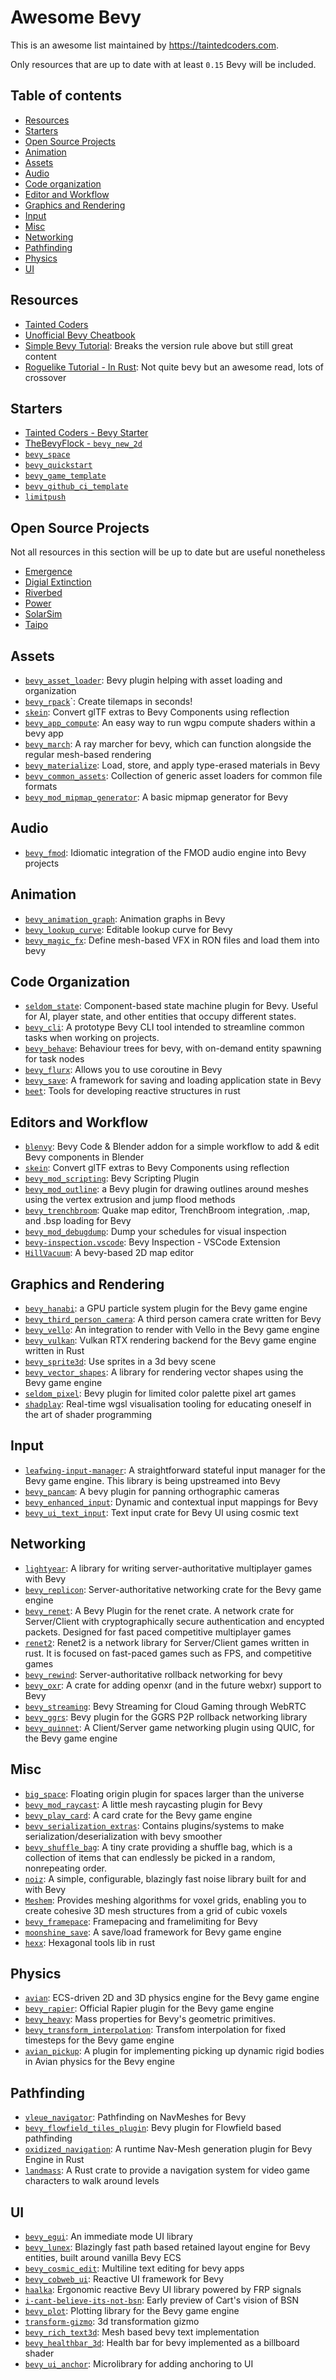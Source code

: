 # Awesome Bevy

This is an awesome list maintained by https://taintedcoders.com.

Only resources that are up to date with at least `0.15` Bevy will be included.

## Table of contents

- [Resources](#resources)
- [Starters](#starters)
- [Open Source Projects](#open-source-games)
- [Animation](#animation)
- [Assets](#assets)
- [Audio](#audio)
- [Code organization](#code-organization)
- [Editor and Workflow](#editor)
- [Graphics and Rendering](#graphics-and-rendering)
- [Input](#input)
- [Misc](#misc)
- [Networking](#networking)
- [Pathfinding](#pathfinding)
- [Physics](#physics)
- [UI](#ui)

## Resources

- [Tainted Coders](https://taintedcoders.com)
- [Unofficial Bevy Cheatbook](https://bevy-cheatbook.github.io/)
- [Simple Bevy Tutorial](https://github.com/fogarecious/bevy_tutorial/tree/main):
  Breaks the version rule above but still great content
- [Roguelike Tutorial - In Rust](https://bfnightly.bracketproductions.com/): Not
  quite bevy but an awesome read, lots of crossover

## Starters

- [Tainted Coders - Bevy Starter](https://github.com/nolantait/bevy-starter)
- [TheBevyFlock - `bevy_new_2d`](https://github.com/TheBevyFlock/bevy_new_2d/tree/main)
- [`bevy_space`](https://github.com/perlindgren/bevy-space)
- [`bevy_quickstart`](https://github.com/TheBevyFlock/bevy_quickstart)
- [`bevy_game_template`](https://github.com/NiklasEi/bevy_game_template)
- [`bevy_github_ci_template`](https://github.com/bevyengine/bevy_github_ci_template)
- [`limitpush`](https://github.com/heydocode/limitpush)

## Open Source Projects

Not all resources in this section will be up to date but are useful nonetheless

- [Emergence](https://github.com/leafwing-studios/emergence?tab=readme-ov-file)
- [Digial Extinction](https://github.com/DigitalExtinction/Game)
- [Riverbed](https://github.com/Inspirateur/riverbed)
- [Power](https://github.com/Kevenpvp/Power)
- [SolarSim](https://github.com/jan-tennert/SolarSim)
- [Taipo](https://github.com/rparrett/taipo)

## Assets

- [`bevy_asset_loader`](https://github.com/NiklasEi/bevy_asset_loader): Bevy plugin helping with asset loading and organization
- [`bevy_rpack`](https://github.com/Leinnan/rpack)`: Create tilemaps in seconds!
- [`skein`](https://github.com/rust-adventure/skein): Convert glTF extras to Bevy Components using reflection
- [`bevy_app_compute`](https://github.com/Kjolnyr/bevy_app_compute): An easy way to run wgpu compute shaders within a bevy app
- [`bevy_march`](https://github.com/NiseVoid/bevy_march): A ray marcher for bevy, which can function alongside the regular mesh-based rendering
- [`bevy_materialize`](https://github.com/Noxmore/bevy_materialize): Load, store, and apply type-erased materials in Bevy
- [`bevy_common_assets`](https://github.com/NiklasEi/bevy_common_assets): Collection of generic asset loaders for common file formats
- [`bevy_mod_mipmap_generator`](https://github.com/DGriffin91/bevy_mod_mipmap_generator): A basic mipmap generator for Bevy

## Audio

- [`bevy_fmod`](https://github.com/Salzian/bevy_fmod): Idiomatic integration of the FMOD audio engine into Bevy projects

## Animation

- [`bevy_animation_graph`](https://github.com/mbrea-c/bevy_animation_graph): Animation graphs in Bevy
- [`bevy_lookup_curve`](https://github.com/villor/bevy_lookup_curve): Editable lookup curve for Bevy
- [`bevy_magic_fx`](https://github.com/ethereumdegen/bevy_magic_fx): Define mesh-based VFX in RON files and load them into bevy

## Code Organization

- [`seldom_state`](https://github.com/Seldom-SE/seldom_state): Component-based state machine plugin for Bevy. Useful for AI, player state, and other entities that occupy different states.
- [`bevy_cli`](https://github.com/TheBevyFlock/bevy_cli): A prototype Bevy CLI tool intended to streamline common tasks when working on projects.
- [`bevy_behave`](https://github.com/RJ/bevy_behave): Behaviour trees for bevy, with on-demand entity spawning for task nodes
- [`bevy_flurx`](https://github.com/not-elm/bevy_flurx): Allows you to use coroutine in Bevy
- [`bevy_save`](https://github.com/hankjordan/bevy_save): A framework for saving and loading application state in Bevy
- [`beet`](https://github.com/mrchantey/beet): Tools for developing reactive structures in rust

## Editors and Workflow

- [`blenvy`](https://github.com/kaosat-dev/Blenvy): Bevy Code & Blender addon for a simple workflow to add & edit Bevy components in Blender
- [`skein`](https://github.com/rust-adventure/skein): Convert glTF extras to Bevy Components using reflection
- [`bevy_mod_scripting`](https://github.com/makspll/bevy_mod_scripting/): Bevy Scripting Plugin
- [`bevy_mod_outline`](https://github.com/komadori/bevy_mod_outline): a Bevy plugin for drawing outlines around meshes using the vertex extrusion and jump flood methods
- [`bevy_trenchbroom`](https://github.com/Noxmore/bevy_trenchbroom): Quake map editor, TrenchBroom integration, .map, and .bsp loading for Bevy
- [`bevy_mod_debugdump`](https://github.com/jakobhellermann/bevy_mod_debugdump): Dump your schedules for visual inspection
- [`bevy-inspection.vscode`](https://github.com/foxication/bevy-inspection.vscode): Bevy Inspection - VSCode Extension
- [`HillVacuum`](https://github.com/IvoryDuke/HillVacuum): A bevy-based 2D map editor

## Graphics and Rendering

- [`bevy_hanabi`](https://github.com/djeedai/bevy_hanabi): a GPU particle system plugin for the Bevy game engine
- [`bevy_third_person_camera`](https://github.com/The-DevBlog/bevy_third_person_camera): A third person camera crate written for Bevy
- [`bevy_vello`](https://github.com/linebender/bevy_vello): An integration to render with Vello in the Bevy game engine
- [`bevy_vulkan`](https://github.com/HugoPeters1024/bevy_vulkan): Vulkan RTX rendering backend for the Bevy game engine written in Rust
- [`bevy_sprite3d`](https://github.com/FraserLee/bevy_sprite3d): Use sprites in a 3d bevy scene
- [`bevy_vector_shapes`](https://github.com/james-j-obrien/bevy_vector_shapes): A library for rendering vector shapes using the Bevy game engine
- [`seldom_pixel`](https://github.com/Seldom-SE/seldom_pixel): Bevy plugin for limited color palette pixel art games
- [`shadplay`](https://github.com/alphastrata/shadplay): Real-time wgsl visualisation tooling for educating oneself in the art of shader programming

## Input

- [`leafwing-input-manager`](https://github.com/Leafwing-Studios/leafwing-input-manager): A straightforward stateful input manager for the Bevy game engine. This library is being upstreamed into Bevy
- [`bevy_pancam`](https://github.com/johanhelsing/bevy_pancam): A bevy plugin for panning orthographic cameras
- [`bevy_enhanced_input`](https://github.com/projectharmonia/bevy_enhanced_input): Dynamic and contextual input mappings for Bevy
- [`bevy_ui_text_input`](https://github.com/ickshonpe/bevy_ui_text_input): Text input crate for Bevy UI using cosmic text

## Networking

- [`lightyear`](https://github.com/cBournhonesque/lightyear): A library for writing server-authoritative multiplayer games with Bevy
- [`bevy_replicon`](https://github.com/projectharmonia/bevy_replicon): Server-authoritative networking crate for the Bevy game engine
- [`bevy_renet`](https://github.com/lucaspoffo/renet/tree/master/bevy_renet): A Bevy Plugin for the renet crate. A network crate for Server/Client with cryptographically secure authentication and encypted packets. Designed for fast paced competitive multiplayer games
- [`renet2`](https://github.com/UkoeHB/renet2/): Renet2 is a network library for Server/Client games written in rust. It is focused on fast-paced games such as FPS, and competitive games
- [`bevy_rewind`](https://github.com/NiseVoid/bevy_rewind): Server-authoritative rollback networking for bevy
- [`bevy_oxr`](https://github.com/awtterpip/bevy_oxr): A crate for adding openxr (and in the future webxr) support to Bevy
- [`bevy_streaming`](https://github.com/rlamarche/bevy_streaming): Bevy Streaming for Cloud Gaming through WebRTC
- [`bevy_ggrs`](https://github.com/gschup/bevy_ggrs): Bevy plugin for the GGRS P2P rollback networking library
- [`bevy_quinnet`](https://github.com/Henauxg/bevy_quinnet): A Client/Server game networking plugin using QUIC, for the Bevy game engine

## Misc

- [`big_space`](https://github.com/aevyrie/big_space): Floating origin plugin for spaces larger than the universe
- [`bevy_mod_raycast`](https://github.com/aevyrie/bevy_mod_raycast/): A little mesh raycasting plugin for Bevy
- [`bevy_play_card`](https://github.com/Rabbival/bevy_play_card): A card crate for the Bevy game engine
- [`bevy_serialization_extras`](https://github.com/rydb/bevy_serialization_extras): Contains plugins/systems to make serialization/deserialization with bevy smoother
- [`bevy_shuffle_bag`](https://github.com/janhohenheim/bevy_shuffle_bag): A tiny crate providing a shuffle bag, which is a collection of items that can endlessly be picked in a random, nonrepeating order.
- [`noiz`](https://github.com/ElliottjPierce/noiz): A simple, configurable, blazingly fast noise library built for and with Bevy
- [`Meshem`](https://github.com/Adamkob12/Meshem): Provides meshing algorithms for voxel grids, enabling you to create cohesive 3D mesh structures from a grid of cubic voxels
- [`bevy_framepace`](https://github.com/aevyrie/bevy_framepace): Framepacing and framelimiting for Bevy
- [`moonshine_save`](https://github.com/Zeenobit/moonshine_save): A save/load framework for Bevy game engine
- [`hexx`](https://github.com/ManevilleF/hexx): Hexagonal tools lib in rust

## Physics

- [`avian`](https://github.com/Jondolf/avian): ECS-driven 2D and 3D physics engine for the Bevy game engine
- [`bevy_rapier`](https://github.com/dimforge/bevy_rapier): Official Rapier plugin for the Bevy game engine
- [`bevy_heavy`](https://github.com/Jondolf/bevy_heavy): Mass properties for Bevy's geometric primitives.
- [`bevy_transform_interpolation`](https://github.com/Jondolf/bevy_transform_interpolation): Transfom interpolation for fixed timesteps for the Bevy game engine
- [`avian_pickup`](https://github.com/janhohenheim/avian_pickup): A plugin for implementing picking up dynamic rigid bodies in Avian physics for the Bevy engine

## Pathfinding

- [`vleue_navigator`](https://github.com/vleue/vleue_navigator): Pathfinding on NavMeshes for Bevy
- [`bevy_flowfield_tiles_plugin`](https://github.com/BlondeBurrito/bevy_flowfield_tiles_plugin): Bevy plugin for Flowfield based pathfinding
- [`oxidized_navigation`](https://github.com/TheGrimsey/oxidized_navigation): A runtime Nav-Mesh generation plugin for Bevy Engine in Rust
- [`landmass`](https://github.com/andriyDev/landmass): A Rust crate to provide a navigation system for video game characters to walk around levels

## UI

- [`bevy_egui`](https://github.com/mvlabat/bevy_egui): An immediate mode UI library
- [`bevy_lunex`](https://github.com/bytestring-net/bevy_lunex): Blazingly fast path based retained layout engine for Bevy entities, built around vanilla Bevy ECS
- [`bevy_cosmic_edit`](https://github.com/StaffEngineer/bevy_cosmic_edit): Multiline text editing for bevy apps
- [`bevy_cobweb_ui`](https://github.com/UkoeHB/bevy_cobweb_ui): Reactive UI framework for Bevy
- [`haalka`](https://github.com/databasedav/haalka): Ergonomic reactive Bevy UI library powered by FRP signals
- [`i-cant-believe-its-not-bsn`](https://github.com/Leafwing-Studios/i-cant-believe-its-not-bsn): Early preview of Cart's vision of BSN
- [`bevy_plot`](https://github.com/eliotbo/bevy_plot): Plotting library for the Bevy game engine
- [`transform-gizmo`](https://github.com/urholaukkarinen/transform-gizmo): 3d transformation gizmo
- [`bevy_rich_text3d`](https://github.com/mintlu8/bevy_rich_text3d): Mesh based bevy text implementation
- [`bevy_healthbar_3d`](https://github.com/sparten11740/bevy_health_bar3d): Health bar for bevy implemented as a billboard shader
- [`bevy_ui_anchor`](https://github.com/TotalKrill/bevy_ui_anchor): Microlibrary for adding anchoring to UI
